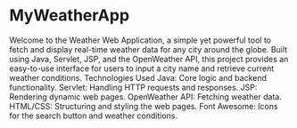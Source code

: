 # MyWeatherApp
Welcome to the Weather Web Application, a simple yet powerful tool to fetch and display real-time weather data for any city around the globe. Built using Java, Servlet, JSP, and the OpenWeather API, this project provides an easy-to-use interface for users to input a city name and retrieve current weather conditions.
Technologies Used
Java: Core logic and backend functionality.
Servlet: Handling HTTP requests and responses.
JSP: Rendering dynamic web pages.
OpenWeather API: Fetching weather data.
HTML/CSS: Structuring and styling the web pages.
Font Awesome: Icons for the search button and weather conditions.
